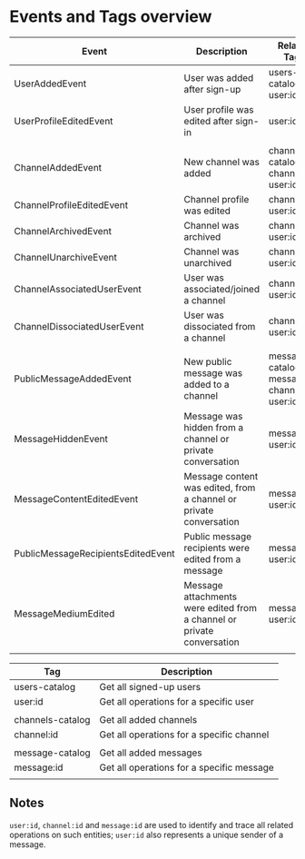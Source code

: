 # Events and Tags overview

| Event                              | Description                                                            | Related Tags                                       |
|------------------------------------|------------------------------------------------------------------------|----------------------------------------------------|
| UserAddedEvent                     | User was added after sign-up                                           | users-catalog, user:id                             |
| UserProfileEditedEvent             | User profile was edited after sign-in                                  | user:id                                            |
|                                    |                                                                        |                                                    |
| ChannelAddedEvent                  | New channel was added                                                  | channels-catalog, channel:id,  user:id             |
| ChannelProfileEditedEvent          | Channel profile was edited                                             | channel:id,  user:id                               |
| ChannelArchivedEvent               | Channel was archived                                                   | channel:id,  user:id                               |
| ChannelUnarchiveEvent              | Channel was unarchived                                                 | channel:id,  user:id                               |
| ChannelAssociatedUserEvent         | User was associated/joined a channel                                   | channel:id,  user:id                               |
| ChannelDissociatedUserEvent        | User was dissociated from a channel                                    | channel:id,  user:id                               |
|                                    |                                                                        |                                                    |
| PublicMessageAddedEvent            | New public message was added to a channel                              | messages-catalog, message:id, channel:id, user:id, |
| MessageHiddenEvent                 | Message was hidden from a channel or private conversation              | message:id, user:id                                |
| MessageContentEditedEvent          | Message content was edited, from a channel or private conversation     | message:id, user:id                                |
| PublicMessageRecipientsEditedEvent | Public message recipients were edited from a message                   | message:id, user:id                                |
| MessageMediumEdited                | Message attachments were edited from a channel or private conversation | message:id, user:id                                |
|                                    |                                                                        |                                                    |

| Tag              | Description                               |
|------------------|-------------------------------------------|
| users-catalog    | Get all signed-up users                   |
| user:id          | Get all operations for a specific user    |
|                  |                                           |
| channels-catalog | Get all added channels                    |
| channel:id       | Get all operations for a specific channel |
|                  |                                           |
| message-catalog  | Get all added messages                    |
| message:id       | Get all operations for a specific message |
|                  |                                           |

## Notes

`user:id`, `channel:id` and `message:id` are used to identify and trace all related operations on such entities; `user:id` also represents a unique sender of a message.
